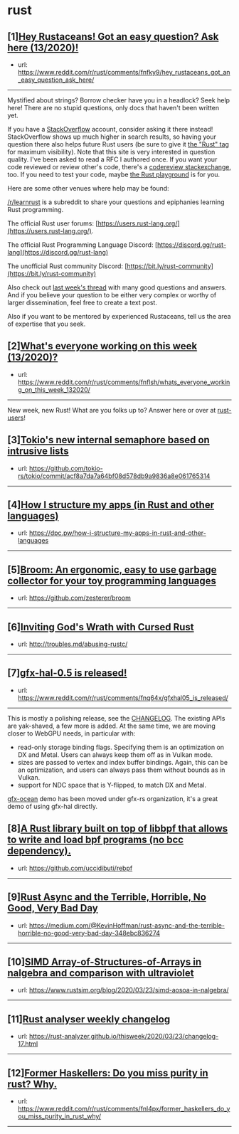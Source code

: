 # rust
## [1][Hey Rustaceans! Got an easy question? Ask here (13/2020)!](https://www.reddit.com/r/rust/comments/fnfky9/hey_rustaceans_got_an_easy_question_ask_here/)
- url: https://www.reddit.com/r/rust/comments/fnfky9/hey_rustaceans_got_an_easy_question_ask_here/
---
Mystified about strings? Borrow checker have you in a headlock? Seek help here! There are no stupid questions, only docs that haven't been written yet.

If you have a [StackOverflow](http://stackoverflow.com/) account, consider asking it there instead! StackOverflow shows up much higher in search results, so having your question there also helps future Rust users (be sure to give it [the "Rust" tag](http://stackoverflow.com/questions/tagged/rust) for maximum visibility). Note that this site is very interested in question quality. I've been asked to read a RFC I authored once. If you want your code reviewed or review other's code, there's a [codereview stackexchange](https://codereview.stackexchange.com/questions/tagged/rust), too. If you need to test your code, maybe [the Rust playground](https://play.rust-lang.org) is for you.

Here are some other venues where help may be found:

[/r/learnrust](https://www.reddit.com/r/learnrust) is a subreddit to share your questions and epiphanies learning Rust programming.

The official Rust user forums: [https://users.rust-lang.org/](https://users.rust-lang.org/).

The official Rust Programming Language Discord: [https://discord.gg/rust-lang](https://discord.gg/rust-lang)

The unofficial Rust community Discord: [https://bit.ly/rust-community](https://bit.ly/rust-community)

Also check out [last week's thread](https://reddit.com/r/rust/comments/fjef12/hey_rustaceans_got_an_easy_question_ask_here/) with many good questions and answers. And if you believe your question to be either very complex or worthy of larger dissemination, feel free to create a text post.

Also if you want to be mentored by experienced Rustaceans, tell us the area of expertise that you seek.
## [2][What's everyone working on this week (13/2020)?](https://www.reddit.com/r/rust/comments/fnflsh/whats_everyone_working_on_this_week_132020/)
- url: https://www.reddit.com/r/rust/comments/fnflsh/whats_everyone_working_on_this_week_132020/
---
New week, new Rust! What are you folks up to? Answer here or over at [rust-users](https://users.rust-lang.org/t/whats-everyone-working-on-this-week-13-2020/39864?u=llogiq)!
## [3][Tokio's new internal semaphore based on intrusive lists](https://www.reddit.com/r/rust/comments/fo066j/tokios_new_internal_semaphore_based_on_intrusive/)
- url: https://github.com/tokio-rs/tokio/commit/acf8a7da7a64bf08d578db9a9836a8e061765314
---

## [4][How I structure my apps (in Rust and other languages)](https://www.reddit.com/r/rust/comments/fnyird/how_i_structure_my_apps_in_rust_and_other/)
- url: https://dpc.pw/how-i-structure-my-apps-in-rust-and-other-languages
---

## [5][Broom: An ergonomic, easy to use garbage collector for your toy programming languages](https://www.reddit.com/r/rust/comments/fnscsx/broom_an_ergonomic_easy_to_use_garbage_collector/)
- url: https://github.com/zesterer/broom
---

## [6][Inviting God's Wrath with Cursed Rust](https://www.reddit.com/r/rust/comments/fo487h/inviting_gods_wrath_with_cursed_rust/)
- url: http://troubles.md/abusing-rustc/
---

## [7][gfx-hal-0.5 is released!](https://www.reddit.com/r/rust/comments/fnq64x/gfxhal05_is_released/)
- url: https://www.reddit.com/r/rust/comments/fnq64x/gfxhal05_is_released/
---
This is mostly a polishing release, see the [CHANGELOG](https://github.com/gfx-rs/gfx/blob/fdfe887f5afab7ca057e3e824817d0bcdcf794ba/CHANGELOG.md#hal-050-23-03-2020). The existing APIs are yak-shaved, a few more is added. At the same time, we are moving closer to WebGPU needs, in particular with:

  * read-only storage binding flags. Specifying them is an optimization on DX and Metal. Users can always keep them off as in Vulkan mode.
  * sizes are passed to vertex and index buffer bindings. Again, this can be an optimization, and users can always pass them without bounds as in Vulkan.
  * support for NDC space that is Y-flipped, to match DX and Metal.

[gfx-ocean](https://github.com/gfx-rs/gfx-ocean) demo has been moved under gfx-rs organization, it's a great demo of using gfx-hal directly.
## [8][A Rust library built on top of libbpf that allows to write and load bpf programs (no bcc dependency).](https://www.reddit.com/r/rust/comments/fnzktq/a_rust_library_built_on_top_of_libbpf_that_allows/)
- url: https://github.com/uccidibuti/rebpf
---

## [9][Rust Async and the Terrible, Horrible, No Good, Very Bad Day](https://www.reddit.com/r/rust/comments/fnj12j/rust_async_and_the_terrible_horrible_no_good_very/)
- url: https://medium.com/@KevinHoffman/rust-async-and-the-terrible-horrible-no-good-very-bad-day-348ebc836274
---

## [10][SIMD Array-of-Structures-of-Arrays in nalgebra and comparison with ultraviolet](https://www.reddit.com/r/rust/comments/fnt1ru/simd_arrayofstructuresofarrays_in_nalgebra_and/)
- url: https://www.rustsim.org/blog/2020/03/23/simd-aosoa-in-nalgebra/
---

## [11][Rust analyser weekly changelog](https://www.reddit.com/r/rust/comments/fnl8s1/rust_analyser_weekly_changelog/)
- url: https://rust-analyzer.github.io/thisweek/2020/03/23/changelog-17.html
---

## [12][Former Haskellers: Do you miss purity in rust? Why.](https://www.reddit.com/r/rust/comments/fnl4px/former_haskellers_do_you_miss_purity_in_rust_why/)
- url: https://www.reddit.com/r/rust/comments/fnl4px/former_haskellers_do_you_miss_purity_in_rust_why/
---

